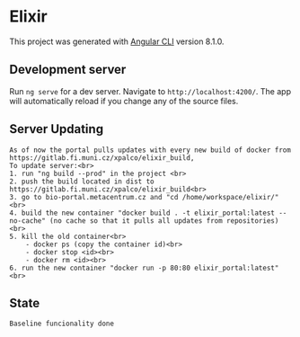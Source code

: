 # Elixir

This project was generated with [Angular CLI](https://github.com/angular/angular-cli) version 8.1.0.

## Development server

Run `ng serve` for a dev server. Navigate to `http://localhost:4200/`. The app will automatically reload if you change any of the source files.

## Server Updating
    As of now the portal pulls updates with every new build of docker from https://gitlab.fi.muni.cz/xpalco/elixir_build,
    To update server:<br>
    1. run "ng build --prod" in the project <br>
    2. push the build located in dist to https://gitlab.fi.muni.cz/xpalco/elixir_build<br>
    3. go to bio-portal.metacentrum.cz and "cd /home/workspace/elixir/"<br>
    4. build the new container "docker build . -t elixir_portal:latest --no-cache" (no cache so that it pulls all updates from repositories)<br>
    5. kill the old container<br>
        - docker ps (copy the container id)<br>
        - docker stop <id><br>
        - docker rm <id><br>
    6. run the new container "docker run -p 80:80 elixir_portal:latest"<br>

## State
    Baseline funcionality done
